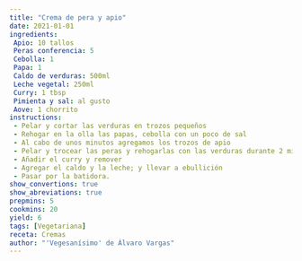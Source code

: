 ```yaml
---
title: "Crema de pera y apio"
date: 2021-01-01
ingredients:
 Apio: 10 tallos
 Peras conferencia: 5 
 Cebolla: 1
 Papa: 1
 Caldo de verduras: 500ml
 Leche vegetal: 250ml
 Curry: 1 tbsp
 Pimienta y sal: al gusto
 Aove: 1 chorrito
instructions:
 - Pelar y cortar las verduras en trozos pequeños
 - Rehogar en la olla las papas, cebolla con un poco de sal
 - Al cabo de unos minutos agregamos los trozos de apio
 - Pelar y trocear las peras y rehogarlas con las verduras durante 2 minutos
 - Añadir el curry y remover
 - Agregar el caldo y la leche; y llevar a ebullición
 - Pasar por la batidora.
show_convertions: true
show_abreviations: true
prepmins: 5
cookmins: 20
yield: 6
tags: [Vegetariana]
receta: Cremas
author: "'Vegesanísimo' de Álvaro Vargas"
---
```



<!--stackedit_data:
eyJoaXN0b3J5IjpbMTE4NzkzODgsMTg2Nzg0Nzk1Nl19
-->